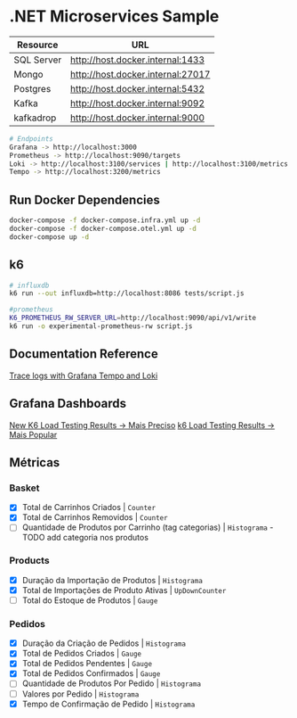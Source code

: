 # .NET Microservices Sample

| Resource      | URL                               |
| ------------- | --------------------------------- |
| SQL Server    | http://host.docker.internal:1433  |
| Mongo         | http://host.docker.internal:27017 |
| Postgres      | http://host.docker.internal:5432  |
| Kafka         | http://host.docker.internal:9092  |
| kafkadrop     | http://host.docker.internal:9000  |

```bash
# Endpoints
Grafana -> http://localhost:3000
Prometheus -> http://localhost:9090/targets
Loki -> http://localhost:3100/services | http://localhost:3100/metrics
Tempo -> http://localhost:3200/metrics
```

## Run Docker Dependencies

```bash
docker-compose -f docker-compose.infra.yml up -d
docker-compose -f docker-compose.otel.yml up -d
docker-compose up -d
```

## k6

```bash
# influxdb
k6 run --out influxdb=http://localhost:8086 tests/script.js

#prometheus
K6_PROMETHEUS_RW_SERVER_URL=http://localhost:9090/api/v1/write
k6 run -o experimental-prometheus-rw script.js
```

## Documentation Reference

[Trace logs with Grafana Tempo and Loki](https://grafana.com/docs/grafana/next/datasources/tempo/configure-tempo-data-source/#trace-to-logs)

## Grafana Dashboards

[New K6 Load Testing Results -> Mais Preciso](https://grafana.com/grafana/dashboards/14796-new-k6-load-testing-results)
[k6 Load Testing Results -> Mais Popular](https://grafana.com/grafana/dashboards/2587-k6-load-testing-results)

## Métricas

### Basket

- [x] Total de Carrinhos Criados | `Counter`
- [x] Total de Carrinhos Removidos | `Counter`
- [ ] Quantidade de Produtos por Carrinho (tag categorias) | `Histograma` - TODO add categoria nos produtos

### Products

- [x] Duração da Importação de Produtos | `Histograma`
- [x] Total de Importações de Produto Ativas | `UpDownCounter`
- [ ] Total do Estoque de Produtos | `Gauge`
  
### Pedidos

- [x] Duração da Criação de Pedidos | `Histograma`
- [x] Total de Pedidos Criados | `Gauge`
- [x] Total de Pedidos Pendentes | `Gauge`
- [x] Total de Pedidos Confirmados | `Gauge`
- [ ] Quantidade de Produtos Por Pedido | `Histograma`
- [ ] Valores por Pedido | `Histograma`
- [x] Tempo de Confirmação de Pedido | `Histograma`
